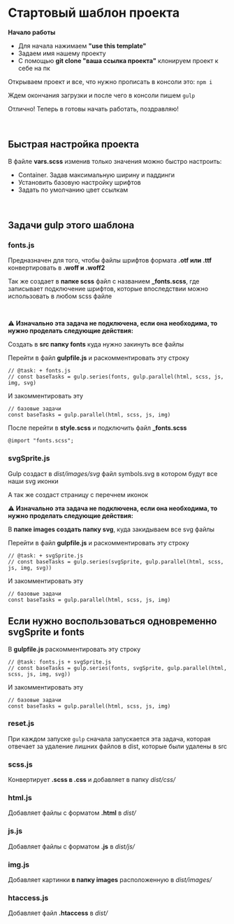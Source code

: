 # Стартовый шаблон проекта

**Начало работы**
- Для начала нажимаем **"use this template"**
- Задаем имя нашему проекту 
- С помощью **git clone "ваша ссылка проекта"** клонируем проект к себе на пк

Открываем проект и все, что нужно прописать в консоли это: `npm i`

Ждем окончания загрузки и после чего в консоли пишем `gulp`

Отлично! Теперь в готовы начать работать, поздравляю!

</br>

## Быстрая настройка проекта 

В файле **vars.scss** изменив только значения можно быстро настроить:
- Container. Задав максимальную ширину и паддинги
- Установить базовую настройку шрифтов
- Задать по умолчанию цвет ссылкам

</br>

## Задачи gulp этого шаблона
### fonts.js

Предназначен для того, чтобы файлы шрифтов формата **.otf или .ttf** конвертировать в **.woff и .woff2**

Так же создает в **папке scss** файл с названием **_fonts.scss**, где записывает подключение шрифтов, которые впоследствии можно использовать в любом scss файле

</br>

:warning: **Изначально эта задача не подключена, если она необходима, то нужно проделать следующие действия:** 

Создать в **src папку fonts** куда нужно закинуть все файлы

Перейти в файл **gulpfile.js** и раскомментировать эту строку

```
// @task: + fonts.js
// const baseTasks = gulp.series(fonts, gulp.parallel(html, scss, js, img, svg)
```

И закомментировать эту

```
// базовые задачи
const baseTasks = gulp.parallel(html, scss, js, img)
```

После перейти в **style.scss** и подключить файл **_fonts.scss**

`@import "fonts.scss";`

### svgSprite.js

Gulp создаст в *dist/images/svg* файл symbols.svg в котором будут все наши svg иконки

А так же создаст страницу с перечнем иконок

:warning: **Изначально эта задача не подключена, если она необходима, то нужно проделать следующие действия:** 

В **папке images создать папку svg**, куда закидываем все svg файлы

Перейти в файл **gulpfile.js** и раскомментировать эту строку 

```
// @task: + svgSprite.js
// const baseTasks = gulp.series(svgSprite, gulp.parallel(html, scss, js, img, svg))
```

И закомментировать эту

```
// базовые задачи
const baseTasks = gulp.parallel(html, scss, js, img)
```

## Если нужно воспользоваться одновременно svgSprite и fonts

В **gulpfile.js** раскомментировать эту строку 

```
// @task: fonts.js + svgSprite.js
// const baseTasks = gulp.series(fonts, svgSprite, gulp.parallel(html, scss, js, img, svg))
```

И закомментировать эту

```
// базовые задачи
const baseTasks = gulp.parallel(html, scss, js, img)
```

### reset.js
При каждом запуске `gulp` сначала запускается эта задача, которая отвечает за удаление лишних файлов в dist, которые были удалены в src  

### scss.js
Конвертирует **.scss в .css** и добавляет в папку *dist/css/*

### html.js
Добавляет файлы с форматом **.html** в *dist/*

### js.js
Добавляет файлы с форматом **.js** в *dist/js/*

### img.js
Добавляет картинки **в папку images** расположенную в *dist/images/*

### htaccess.js
Добавляет файл **.htaccess** в *dist/* 
